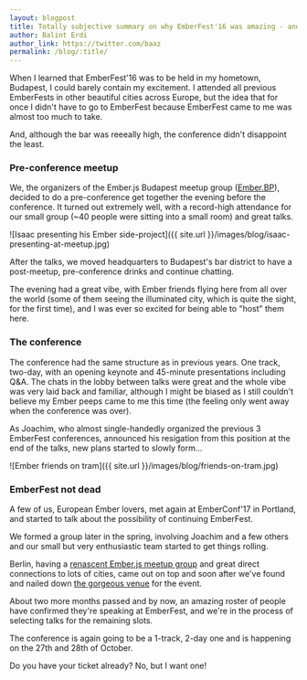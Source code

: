 ```yaml
---
layout: blogpost
title: Totally subjective summary on why EmberFest'16 was amazing - and why EmberFest'17 will be
author: Balint Erdi
author_link: https://twitter.com/baaz
permalink: /blog/:title/
---
```


When I learned that EmberFest'16 was to be held in my hometown, Budapest, I
could barely contain my excitement. I attended all previous EmberFests in other
beautiful cities across Europe, but the idea that for once I didn't have to go to
EmberFest because EmberFest came to me was almost too much to take.

And, although the bar was reeeally high, the conference didn't disappoint the
least.

### Pre-conference meetup

We, the organizers of the Ember.js Budapest meetup group
([Ember.BP][ember.bp]), decided to do a pre-conference get together the evening
before the conference. It turned out extremely well, with a record-high
attendance for our small group (~40 people were sitting into a small room) and
great talks.

![Isaac presenting his Ember side-project]({{ site.url }}/images/blog/isaac-presenting-at-meetup.jpg)

After the talks, we moved headquarters to Budapest's bar district to have a
post-meetup, pre-conference drinks and continue chatting.

The evening had a great vibe, with Ember friends flying here from all over the
world (some of them seeing the illuminated city, which is quite the sight, for
the first time), and I was ever so excited for being able to "host" them here.

### The conference

The conference had the same structure as in previous years. One track, two-day,
with an opening keynote and 45-minute presentations including Q&A. The chats in
the lobby between talks were great and the whole vibe was very laid back and
familiar, although I might be biased as I still couldn't believe my Ember peeps
came to me this time (the feeling only went away when the conference was over).

As Joachim, who almost single-handedly organized the previous 3 EmberFest
conferences, announced his resigation from this position at the end of the
talks, new plans started to slowly form...

![Ember friends on tram]({{ site.url }}/images/blog/friends-on-tram.jpg)

### EmberFest not dead

A few of us, European Ember lovers, met again at EmberConf'17 in Portland, and
started to talk about the possibility of continuing EmberFest.

We formed a group later in the spring, involving Joachim and a few others and
our small but very enthusiastic team started to get things rolling.

Berlin, having a [renascent Ember.js meetup group][ember-berlin] and great
direct connections to lots of cities, came out on top and soon after we've
found and nailed down [the gorgeous venue][villa] for the event.

About two more months passed and by now, an amazing roster of people have
confirmed they're speaking at EmberFest, and we're in the process of selecting
talks for the remaining slots.

The conference is again going to be a 1-track, 2-day one and is happening on
the 27th and 28th of October.

<!--
We'd like to continue the tradition of the EmberFest dinner but we wanted to
first and foremost ensure the conference is happening. If your company would be
willing to sponsor the dinner and help carrying on the tradition ~~to the next
generation~~ this year, please [get in contact with us][mail].
-->

Do you have your ticket already?
<tito-button event="emberfest/emberfest-2017">No, but I want one!</tito-button>

[mail]: mailto:mail@emberfest.eu
[villa]: http://www.elisabeth.berlin/
[ember.bp]: https://www.meetup.com/ember-bp/
[ember-berlin]: https://www.meetup.com/Ember-js-Berlin/
